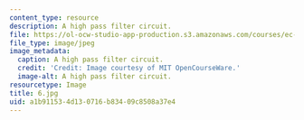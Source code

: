 ```yaml
---
content_type: resource
description: A high pass filter circuit.
file: https://ol-ocw-studio-app-production.s3.amazonaws.com/courses/ec-s06-practical-electronics-fall-2004/a1b911534d130716b83409c8508a37e4_6.jpg
file_type: image/jpeg
image_metadata:
  caption: A high pass filter circuit.
  credit: 'Credit: Image courtesy of MIT OpenCourseWare.'
  image-alt: A high pass filter circuit.
resourcetype: Image
title: 6.jpg
uid: a1b91153-4d13-0716-b834-09c8508a37e4
---
```

